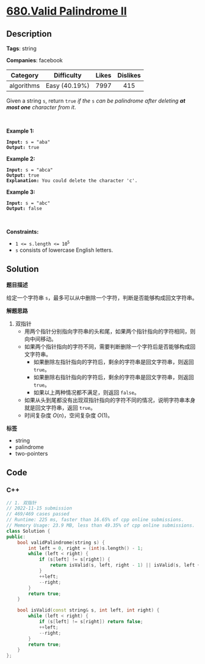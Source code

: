# [680.Valid Palindrome II](https://leetcode.com/problems/valid-palindrome-ii/description/)

## Description

**Tags**: string

**Companies**: facebook

|  Category  |  Difficulty   | Likes | Dislikes |
| :--------: | :-----------: | :---: | :------: |
| algorithms | Easy (40.19%) | 7997  |   415    |

<p>Given a string <code>s</code>, return <code>true</code> <em>if the </em><code>s</code><em> can be palindrome after deleting <strong>at most one</strong> character from it</em>.</p>
<p>&nbsp;</p>
<p><strong class="example">Example 1:</strong></p>
<pre><code><strong>Input:</strong> s = &quot;aba&quot;
<strong>Output:</strong> true</code></pre>
<p><strong class="example">Example 2:</strong></p>
<pre><code><strong>Input:</strong> s = &quot;abca&quot;
<strong>Output:</strong> true
<strong>Explanation:</strong> You could delete the character &#39;c&#39;.</code></pre>
<p><strong class="example">Example 3:</strong></p>
<pre><code><strong>Input:</strong> s = &quot;abc&quot;
<strong>Output:</strong> false</code></pre>
<p>&nbsp;</p>
<p><strong>Constraints:</strong></p>
<ul>
  <li><code>1 &lt;= s.length &lt;= 10<sup>5</sup></code></li>
  <li><code>s</code> consists of lowercase English letters.</li>
</ul>

## Solution

**题目描述**

给定一个字符串 `s`，最多可以从中删除一个字符，判断是否能够构成回文字符串。

**解题思路**

1. 双指针
   - 用两个指针分别指向字符串的头和尾，如果两个指针指向的字符相同，则向中间移动。
   - 如果两个指针指向的字符不同，需要判断删除一个字符后是否能够构成回文字符串。
     - 如果删除左指针指向的字符后，剩余的字符串是回文字符串，则返回 `true`。
     - 如果删除右指针指向的字符后，剩余的字符串是回文字符串，则返回 `true`。
     - 如果以上两种情况都不满足，则返回 `false`。
   - 如果从头到尾都没有出现双指针指向的字符不同的情况，说明字符串本身就是回文字符串，返回 `true`。
   - 时间复杂度 $O(n)$，空间复杂度 $O(1)$。

**标签**

- string
- palindrome
- two-pointers

<!-- code start -->
## Code

### C++

```cpp
// 1. 双指针
// 2022-11-15 submission
// 469/469 cases passed
// Runtime: 225 ms, faster than 16.65% of cpp online submissions.
// Memory Usage: 23.9 MB, less than 49.35% of cpp online submissions.
class Solution {
public:
    bool validPalindrome(string s) {
        int left = 0, right = (int)s.length() - 1;
        while (left < right) {
            if (s[left] != s[right]) {
                return isValid(s, left, right - 1) || isValid(s, left + 1, right);
            }
            ++left;
            --right;
        }
        return true;
    }

    bool isValid(const string& s, int left, int right) {
        while (left < right) {
            if (s[left] != s[right]) return false;
            ++left;
            --right;
        }
        return true;
    }
};
```

<!-- code end -->
